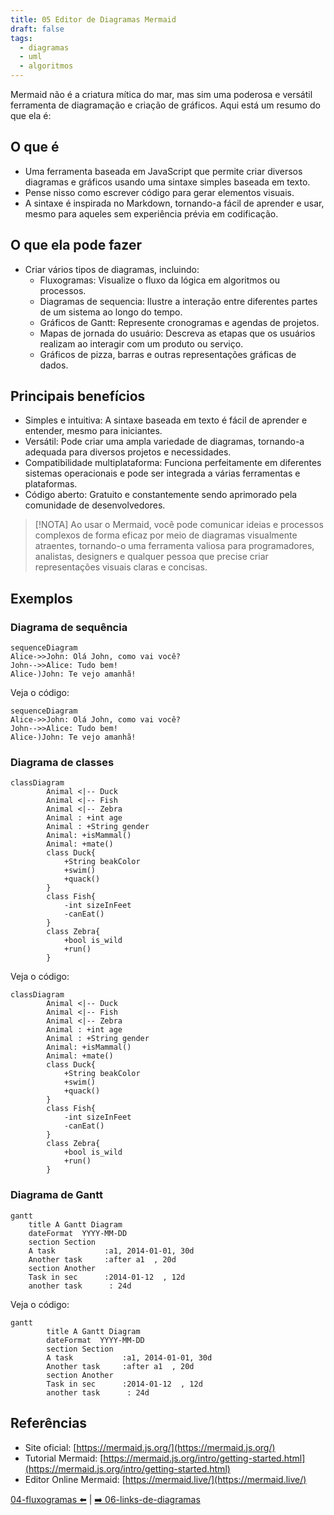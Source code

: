 ```yaml
---
title: 05 Editor de Diagramas Mermaid
draft: false
tags:
  - diagramas
  - uml
  - algoritmos
---
```

Mermaid não é a criatura mítica do mar, mas sim uma poderosa e versátil ferramenta de diagramação e criação de gráficos. Aqui está um resumo do que ela é:

## **O que é**

- Uma ferramenta baseada em JavaScript que permite criar diversos diagramas e gráficos usando uma sintaxe simples baseada em texto.
- Pense nisso como escrever código para gerar elementos visuais.
- A sintaxe é inspirada no Markdown, tornando-a fácil de aprender e usar, mesmo para aqueles sem experiência prévia em codificação.

## **O que ela pode fazer**

- Criar vários tipos de diagramas, incluindo:
    - Fluxogramas: Visualize o fluxo da lógica em algoritmos ou processos.
    - Diagramas de sequencia: Ilustre a interação entre diferentes partes de um sistema ao longo do tempo.
    - Gráficos de Gantt: Represente cronogramas e agendas de projetos.
    - Mapas de jornada do usuário: Descreva as etapas que os usuários realizam ao interagir com um produto ou serviço.
    - Gráficos de pizza, barras e outras representações gráficas de dados.

## **Principais benefícios**

- Simples e intuitiva: A sintaxe baseada em texto é fácil de aprender e entender, mesmo para iniciantes.
- Versátil: Pode criar uma ampla variedade de diagramas, tornando-a adequada para diversos projetos e necessidades.
- Compatibilidade multiplataforma: Funciona perfeitamente em diferentes sistemas operacionais e pode ser integrada a várias ferramentas e plataformas.
- Código aberto: Gratuito e constantemente sendo aprimorado pela comunidade de desenvolvedores.

> [!NOTA]
> Ao usar o Mermaid, você pode comunicar ideias e processos complexos de forma eficaz por meio de diagramas visualmente atraentes, tornando-o uma ferramenta valiosa para programadores, analistas, designers e qualquer pessoa que precise criar representações visuais claras e concisas.

## Exemplos

### Diagrama de sequência

```mermaid
sequenceDiagram
Alice->>John: Olá John, como vai você?
John-->>Alice: Tudo bem!
Alice-)John: Te vejo amanhã!

```

Veja o código:
```plaintext
sequenceDiagram
Alice->>John: Olá John, como vai você?
John-->>Alice: Tudo bem!
Alice-)John: Te vejo amanhã!
```

### Diagrama de classes

```mermaid
classDiagram
        Animal <|-- Duck
        Animal <|-- Fish
        Animal <|-- Zebra
        Animal : +int age
        Animal : +String gender
        Animal: +isMammal()
        Animal: +mate()
        class Duck{
            +String beakColor
            +swim()
            +quack()
        }
        class Fish{
            -int sizeInFeet
            -canEat()
        }
        class Zebra{
            +bool is_wild
            +run()
        }
```

Veja o código:

```plaintext
classDiagram
        Animal <|-- Duck
        Animal <|-- Fish
        Animal <|-- Zebra
        Animal : +int age
        Animal : +String gender
        Animal: +isMammal()
        Animal: +mate()
        class Duck{
            +String beakColor
            +swim()
            +quack()
        }
        class Fish{
            -int sizeInFeet
            -canEat()
        }
        class Zebra{
            +bool is_wild
            +run()
        }
```

### Diagrama de Gantt

```mermaid
gantt
    title A Gantt Diagram
    dateFormat  YYYY-MM-DD
    section Section
    A task           :a1, 2014-01-01, 30d
    Another task     :after a1  , 20d
    section Another
    Task in sec      :2014-01-12  , 12d
    another task      : 24d
```

Veja o código:


```plaintext
gantt
        title A Gantt Diagram
        dateFormat  YYYY-MM-DD
        section Section
        A task           :a1, 2014-01-01, 30d
        Another task     :after a1  , 20d
        section Another
        Task in sec      :2014-01-12  , 12d
        another task      : 24d
```



## Referências

- Site oficial: [https://mermaid.js.org/](https://mermaid.js.org/)
- Tutorial Mermaid: [https://mermaid.js.org/intro/getting-started.html](https://mermaid.js.org/intro/getting-started.html)
- Editor Online Mermaid: [https://mermaid.live/](https://mermaid.live/)

[04-fluxogramas ⬅️](04-fluxogramas.md) | [➡️ 06-links-de-diagramas](06-links-de-diagramas.md)
